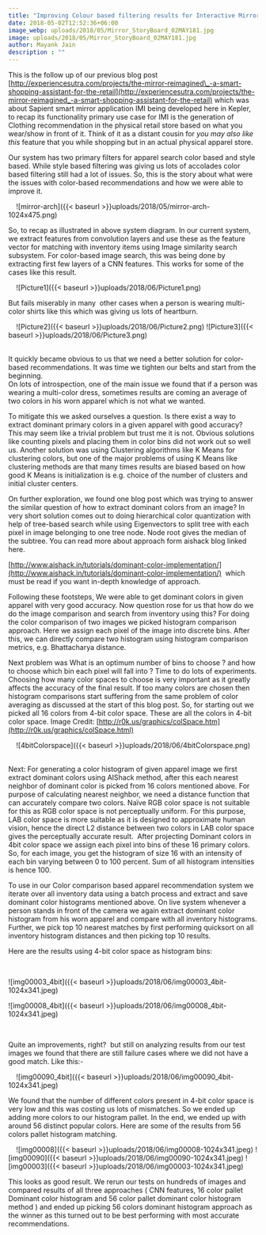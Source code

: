 ```yaml
---
title: "Improving Colour based filtering results for Interactive Mirror Installation"
date: 2018-05-02T12:52:36+06:00
image_webp: uploads/2018/05/Mirror_StoryBoard_02MAY181.jpg
image: uploads/2018/05/Mirror_StoryBoard_02MAY181.jpg
author: Mayank Jain
description : ""
---
```


This is the follow up of our previous blog post [http://experiencesutra.com/projects/the-mirror-reimagined\_-a-smart-shopping-assistant-for-the-retail](http://experiencesutra.com/projects/the-mirror-reimagined_-a-smart-shopping-assistant-for-the-retail) which was about Sapient smart mirror application IMI being developed here in Kepler, to recap its functionality primary use case for IMI is the generation of Clothing recommendation in the physical retail store based on what you wear/show in front of it. Think of it as a distant cousin for _you may also like this_ feature that you while shopping but in an actual physical apparel store.

Our system has two primary filters for apparel search color based and style based. While style based filtering was giving us lots of accolades color based filtering still had a lot of issues. So, this is the story about what were the issues with color-based recommendations and how we were able to improve it.

&nbsp;
&nbsp;
![mirror-arch]({{< baseurl >}}uploads/2018/05/mirror-arch-1024x475.png)
&nbsp;
&nbsp;

So, to recap as illustrated in above system diagram. In our current system, we extract features from convolution layers and use these as the feature vector for matching with inventory items using Image similarity search subsystem. For color-based image search, this was being done by extracting first few layers of a CNN features. This works for some of the cases like this result.

&nbsp;
&nbsp;
![Picture1]({{< baseurl >}}uploads/2018/06/Picture1.png)
&nbsp;
&nbsp;

But fails miserably in many  other cases when a person is wearing multi-color shirts like this which was giving us lots of heartburn.

&nbsp;
&nbsp;
![Picture2]({{< baseurl >}}uploads/2018/06/Picture2.png) ![Picture3]({{< baseurl >}}uploads/2018/06/Picture3.png)  
&nbsp;
&nbsp;

It quickly became obvious to us that we need a better solution for color-based recommendations. It was time we tighten our belts and start from the beginning.  
On lots of introspection, one of the main issue we found that if a person was wearing a multi-color dress, sometimes results are coming an average of two colors in his worn apparel which is not what we wanted.

To mitigate this we asked ourselves a question. Is there exist a way to extract dominant primary colors in a given apparel with good accuracy? This may seem like a trivial problem but trust me it is not. Obvious solutions like counting pixels and placing them in color bins did not work out so well us. Another solution was using Clustering algorithms like K Means for clustering colors, but one of the major problems of using K Means like clustering methods are that many times results are biased based on how good K Means is initialization is e.g. choice of the number of clusters and initial cluster centers.

On further exploration, we found one blog post which was trying to answer the similar question of how to extract dominant colors from an image? In very short solution comes out to doing hierarchical color quantization with help of tree-based search while using Eigenvectors to split tree with each pixel in image belonging to one tree node. Node root gives the median of the subtree. You can read more about approach form aishack blog linked here.

[http://www.aishack.in/tutorials/dominant-color-implementation/](http://www.aishack.in/tutorials/dominant-color-implementation/)  which must be read if you want in-depth knowledge of approach.

Following these footsteps, We were able to get dominant colors in given apparel with very good accuracy. Now question rose for us that how do we do the image comparison and search from inventory using this? For doing the color comparison of two images we picked histogram comparison approach. Here we assign each pixel of the image into discrete bins. After this, we can directly compare two histogram using histogram comparison metrics, e.g. Bhattacharya distance.

Next problem was What is an optimum number of bins to choose ? and how to choose which bin each pixel will fall into ? Time to do lots of experiments. Choosing how many color spaces to choose is very important as it greatly affects the accuracy of the final result. If too many colors are chosen then histogram comparisons start suffering from the same problem of color averaging as discussed at the start of this blog post. So, for starting out we picked all 16 colors from 4-bit color space. These are all the colors in 4-bit color space. Image Credit: [http://r0k.us/graphics/colSpace.htm](http://r0k.us/graphics/colSpace.html)

&nbsp;
&nbsp;
![4bitColorspace]({{< baseurl >}}uploads/2018/06/4bitColorspace.png)
&nbsp;
&nbsp;

Next: For generating a color histogram of given apparel image we first extract dominant colors using AIShack method, after this each nearest neighbor of dominant color is picked from 16 colors mentioned above. For purpose of calculating nearest neighbor, we need a distance function that can accurately compare two colors. Naïve RGB color space is not suitable for this as RGB color space is not perceptually uniform. For this purpose, LAB color space is more suitable as it is designed to approximate human vision, hence the direct L2 distance between two colors in LAB color space gives the perceptually accurate result.  After projecting Dominant colors in 4bit color space we assign each pixel into bins of these 16 primary colors. So, for each image, you get the histogram of size 16 with an intensity of each bin varying between 0 to 100 percent. Sum of all histogram intensities is hence 100.

To use in our Color comparison based apparel recommendation system we iterate over all inventory data using a batch process and extract and save dominant color histograms mentioned above. On live system whenever a person stands in front of the camera we again extract dominant color histogram from his worn apparel and compare with all inventory histograms. Further, we pick top 10 nearest matches by first performing quicksort on all inventory histogram distances and then picking top 10 results.

Here are the results using 4-bit color space as histogram bins:

&nbsp;
&nbsp;

![img00003_4bit]({{< baseurl >}}uploads/2018/06/img00003_4bit-1024x341.jpeg)

![img00008_4bit]({{< baseurl >}}uploads/2018/06/img00008_4bit-1024x341.jpeg)

&nbsp;
&nbsp;

Quite an improvements, right?  but still on analyzing results from our test images we found that there are still failure cases where we did not have a good match. Like this:-

&nbsp;
&nbsp;
![img00090_4bit]({{< baseurl >}}uploads/2018/06/img00090_4bit-1024x341.jpeg)
&nbsp;
&nbsp;

We found that the number of different colors present in 4-bit color space is very low and this was costing us lots of mismatches. So we ended up adding more colors to our histogram pallet. In the end, we ended up with around 56 distinct popular colors. Here are some of the results from 56 colors pallet histogram matching.

&nbsp;
&nbsp;
![img00008]({{< baseurl >}}uploads/2018/06/img00008-1024x341.jpeg) ![img00090]({{< baseurl >}}uploads/2018/06/img00090-1024x341.jpeg) ![img00003]({{< baseurl >}}uploads/2018/06/img00003-1024x341.jpeg)
&nbsp;
&nbsp;

This looks as good result. We rerun our tests on hundreds of images and compared results of all three approaches ( CNN features, 16 color pallet Dominant color histogram and 56 color pallet dominant color histogram method ) and ended up picking 56 colors dominant histogram approach as the winner as this turned out to be best performing with most accurate recommendations.

